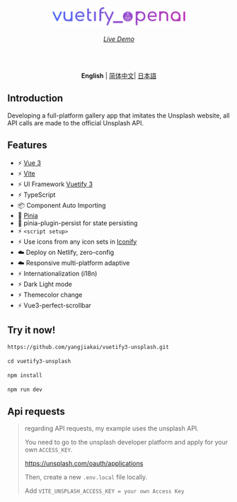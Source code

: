 <p align='center' style="margin-top:80px">
  <img src='/src/assets/logo.svg' alt='Vitesse - Opinionated Vite Starter Template' width='300'/>
</p>

<h6 align='center'>
<a href="https://unsplash.vuetify3.com/">Live Demo</a>
</h6>

<br>

<p align='center'>
<b>English</b> | <a href="https://github.com/yangjiakai/vuetify3-unsplash/blob/master/README.zh-CN.md">简体中文</a>| <a href="https://github.com/yangjiakai/vuetify3-unsplash/blob/master/README.jp.md">日本語</a>
</p>

## Introduction

Developing a full-platform gallery app that imitates the Unsplash website, all API calls are made to the official Unsplash API.

## Features

- ⚡️ [Vue 3](https://github.com/vuejs/core)
- ⚡️ [Vite](https://github.com/vitejs/vite)
- ⚡️ UI Framework [Vuetify 3](https://next.vuetifyjs.com/en/)
- ⚡️ TypeScript
- 📦 Component Auto Importing
- 🍍 [Pinia](https://pinia.vuejs.org/)
- 🍍 pinia-plugin-persist for state persisting
- ⚡️ `<script setup>`
- ⚡️ Use icons from any icon sets in [Iconify](https://icon-sets.iconify.design/)
- ☁️ Deploy on Netlify, zero-config
- ☁️ Responsive multi-platform adaptive
- ⚡️ Internationalization (i18n)
- ⚡️ Dark Light mode
- ⚡️ Themecolor change
- ⚡️ Vue3-perfect-scrollbar
  <br>

## Try it now!

```
https://github.com/yangjiakai/vuetify3-unsplash.git

cd vuetify3-unsplash

npm install

npm run dev
```

## Api requests

> regarding API requests, my example uses the unsplash API.
>
> You need to go to the unsplash developer platform and apply for your own `ACCESS_KEY`.
>
> https://unsplash.com/oauth/applications
>
> Then, create a new `.env.local` file locally.
>
> Add `VITE_UNSPLASH_ACCESS_KEY = your own Access Key`

